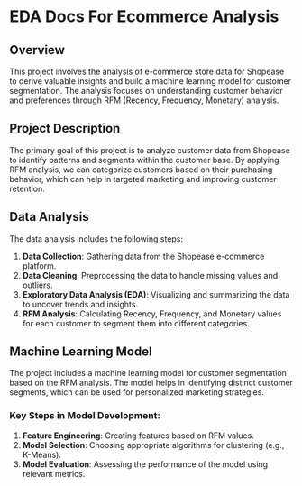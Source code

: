 # EDA Docs For Ecommerce Analysis

## Overview

This project involves the analysis of e-commerce store data for Shopease to derive valuable insights and build a machine learning model for customer segmentation. The analysis focuses on understanding customer behavior and preferences through RFM (Recency, Frequency, Monetary) analysis.

## Project Description

The primary goal of this project is to analyze customer data from Shopease to identify patterns and segments within the customer base. By applying RFM analysis, we can categorize customers based on their purchasing behavior, which can help in targeted marketing and improving customer retention.

## Data Analysis

The data analysis includes the following steps:

1. **Data Collection**: Gathering data from the Shopease e-commerce platform.
2. **Data Cleaning**: Preprocessing the data to handle missing values and outliers.
3. **Exploratory Data Analysis (EDA)**: Visualizing and summarizing the data to uncover trends and insights.
4. **RFM Analysis**: Calculating Recency, Frequency, and Monetary values for each customer to segment them into different categories.

## Machine Learning Model

The project includes a machine learning model for customer segmentation based on the RFM analysis. The model helps in identifying distinct customer segments, which can be used for personalized marketing strategies.

### Key Steps in Model Development:

1. **Feature Engineering**: Creating features based on RFM values.
2. **Model Selection**: Choosing appropriate algorithms for clustering (e.g., K-Means).
3. **Model Evaluation**: Assessing the performance of the model using relevant metrics.

